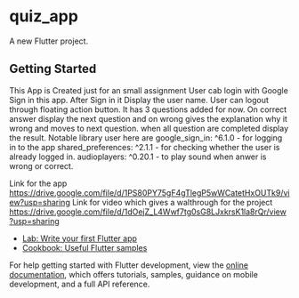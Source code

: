 # quiz_app

A new Flutter project.

## Getting Started
This App is Created just for an small assignment
User cab login with Google Sign in this app.
After Sign in it Display the user name.
User can logout through floating action button.
It has 3 questions added for now.
On correct answer display the next question and on wrong gives the explanation why it wrong and moves to next question.
when all question are completed display the result.
Notable library user here are
  google_sign_in: ^6.1.0 - for logging in to the app
  shared_preferences: ^2.1.1 - for checking whether the user is already logged in.
  audioplayers: ^0.20.1 - to play sound when anwer is wrong or correct.

Link for the app https://drive.google.com/file/d/1PS80PY75gF4gTlegP5wWCatetHxOUTk9/view?usp=sharing
Link for video which gives a walthrough for the project https://drive.google.com/file/d/1dOejZ_L4Wwf7tg0sG8LJxkrsK1la8rQr/view?usp=sharing
- [Lab: Write your first Flutter app](https://docs.flutter.dev/get-started/codelab)
- [Cookbook: Useful Flutter samples](https://docs.flutter.dev/cookbook)

For help getting started with Flutter development, view the
[online documentation](https://docs.flutter.dev/), which offers tutorials,
samples, guidance on mobile development, and a full API reference.
